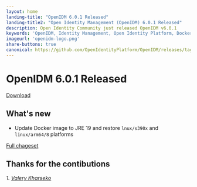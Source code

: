 ```yaml
---
layout: home
landing-title: "OpenIDM 6.0.1 Released"
landing-title2: "Open Identity Management (OpenIDM) 6.0.1 Released"
description: Open Identity Community just released OpenIDM v6.0.1
keywords: 'OpenIDM, Identity Management, Open Identity Platform, Docker'
imageurl: 'openidm-logo.png'
share-buttons: true
canonical: https://github.com/OpenIdentityPlatform/OpenIDM/releases/tag/6.0.1
---
```

# OpenIDM 6.0.1 Released
[Download](https://github.com/OpenIdentityPlatform/OpenIDM/releases/tag/6.0.1)
## What's new
* Update Docker image to JRE 19 and restore `lnux/s390x` and `linux/arm64/8` platforms

[Full chageset](https://github.com/OpenIdentityPlatform/OpenIDM/compare/6.0.0...6.0.1)


## Thanks for the contibutions

<i id="vharseko"><i>1. <a href="https://github.com/vharseko" target="_blank">Valery Kharseko</a></i>
